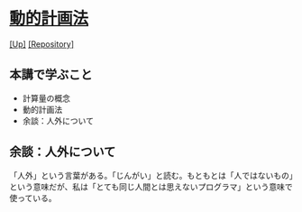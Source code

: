 # [動的計画法](https://kaityo256.github.io/python_zero/dp/)

[[Up]](../index.html)
[[Repository]](https://github.com/kaityo256/python_zero)

## 本講で学ぶこと

* 計算量の概念
* 動的計画法
* 余談：人外について

## 余談：人外について

「人外」という言葉がある。「じんがい」と読む。もともとは「人ではないもの」という意味だが、私は「とても同じ人間とは思えないプログラマ」という意味で使っている。
